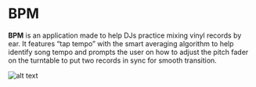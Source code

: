 # BPM

**BPM** is an application made to help DJs practice mixing vinyl records by ear. It features “tap tempo” with the smart averaging algorithm to help identify song tempo and prompts the user on how to adjust the pitch fader on the turntable to put two records in sync for smooth transition.

![alt text](img/iphone_screen_capture.gif)
